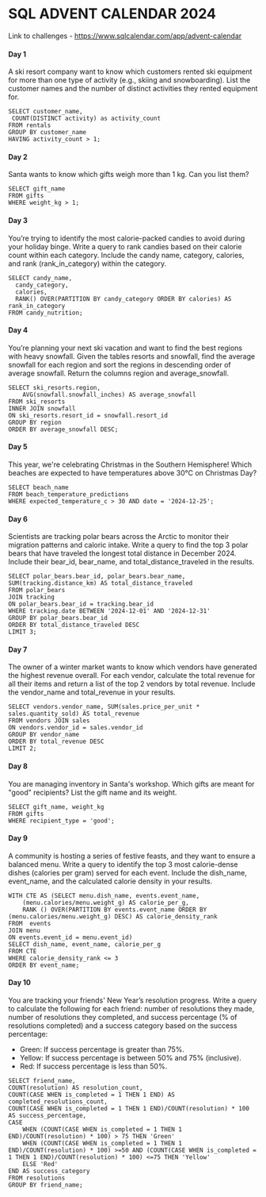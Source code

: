 # SQL ADVENT CALENDAR 2024
Link to challenges - https://www.sqlcalendar.com/app/advent-calendar

#### Day 1
A ski resort company want to know which customers rented ski equipment for more than one type of activity (e.g., skiing and snowboarding). List the customer names and the number of distinct activities they rented equipment for.
```
SELECT customer_name,
 COUNT(DISTINCT activity) as activity_count
FROM rentals
GROUP BY customer_name
HAVING activity_count > 1;
```

#### Day 2
Santa wants to know which gifts weigh more than 1 kg. Can you list them?
```
SELECT gift_name
FROM gifts
WHERE weight_kg > 1;
```

#### Day 3
You’re trying to identify the most calorie-packed candies to avoid during your holiday binge. Write a query to rank candies based on their calorie count within each category. Include the candy name, category, calories, and rank (rank_in_category) within the category.
```
SELECT candy_name, 
  candy_category,
  calories,
  RANK() OVER(PARTITION BY candy_category ORDER BY calories) AS rank_in_category
FROM candy_nutrition;
```

#### Day 4
You’re planning your next ski vacation and want to find the best regions with heavy snowfall. Given the tables resorts and snowfall, find the average snowfall for each region and sort the regions in descending order of average snowfall. Return the columns region and average_snowfall.
```
SELECT ski_resorts.region,
    AVG(snowfall.snowfall_inches) AS average_snowfall
FROM ski_resorts 
INNER JOIN snowfall 
ON ski_resorts.resort_id = snowfall.resort_id
GROUP BY region
ORDER BY average_snowfall DESC;
```

#### Day 5
This year, we're celebrating Christmas in the Southern Hemisphere! Which beaches are expected to have temperatures above 30°C on Christmas Day?
```
SELECT beach_name 
FROM beach_temperature_predictions 
WHERE expected_temperature_c > 30 AND date = '2024-12-25';
```

#### Day 6
Scientists are tracking polar bears across the Arctic to monitor their migration patterns and caloric intake. Write a query to find the top 3 polar bears that have traveled the longest total distance in December 2024. Include their bear_id, bear_name, and total_distance_traveled in the results.
```
SELECT polar_bears.bear_id, polar_bears.bear_name, SUM(tracking.distance_km) AS total_distance_traveled
FROM polar_bears
JOIN tracking
ON polar_bears.bear_id = tracking.bear_id
WHERE tracking.date BETWEEN '2024-12-01' AND '2024-12-31'
GROUP BY polar_bears.bear_id
ORDER BY total_distance_traveled DESC
LIMIT 3;
```

#### Day 7
The owner of a winter market wants to know which vendors have generated the highest revenue overall. For each vendor, calculate the total revenue for all their items and return a list of the top 2 vendors by total revenue. Include the vendor_name and total_revenue in your results.
```
SELECT vendors.vendor_name, SUM(sales.price_per_unit * sales.quantity_sold) AS total_revenue
FROM vendors JOIN sales
ON vendors.vendor_id = sales.vendor_id
GROUP BY vendor_name
ORDER BY total_revenue DESC
LIMIT 2;
```

#### Day 8
You are managing inventory in Santa's workshop. Which gifts are meant for "good" recipients? List the gift name and its weight.
```
SELECT gift_name, weight_kg
FROM gifts
WHERE recipient_type = 'good';
```

#### Day 9
A community is hosting a series of festive feasts, and they want to ensure a balanced menu. Write a query to identify the top 3 most calorie-dense dishes (calories per gram) served for each event. Include the dish_name, event_name, and the calculated calorie density in your results.
```
WITH CTE AS (SELECT menu.dish_name, events.event_name, 
    (menu.calories/menu.weight_g) AS calorie_per_g,
    RANK () OVER(PARTITION BY events.event_name ORDER BY (menu.calories/menu.weight_g) DESC) AS calorie_density_rank
FROM  events 
JOIN menu
ON events.event_id = menu.event_id)
SELECT dish_name, event_name, calorie_per_g
FROM CTE
WHERE calorie_density_rank <= 3
ORDER BY event_name;
```

#### Day 10
You are tracking your friends' New Year’s resolution progress. Write a query to calculate the following for each friend: number of resolutions they made, number of resolutions they completed, and success percentage (% of resolutions completed) and a success category based on the success percentage:
- Green: If success percentage is greater than 75%.
- Yellow: If success percentage is between 50% and 75% (inclusive).
- Red: If success percentage is less than 50%.
```
SELECT friend_name, 
COUNT(resolution) AS resolution_count,
COUNT(CASE WHEN is_completed = 1 THEN 1 END) AS completed_resolutions_count,
COUNT(CASE WHEN is_completed = 1 THEN 1 END)/COUNT(resolution) * 100 AS success_percentage,
CASE 
    WHEN (COUNT(CASE WHEN is_completed = 1 THEN 1 END)/COUNT(resolution) * 100) > 75 THEN 'Green'
    WHEN (COUNT(CASE WHEN is_completed = 1 THEN 1 END)/COUNT(resolution) * 100) >=50 AND (COUNT(CASE WHEN is_completed = 1 THEN 1 END)/COUNT(resolution) * 100) <=75 THEN 'Yellow'
    ELSE 'Red'
END AS success_category
FROM resolutions
GROUP BY friend_name;
```
